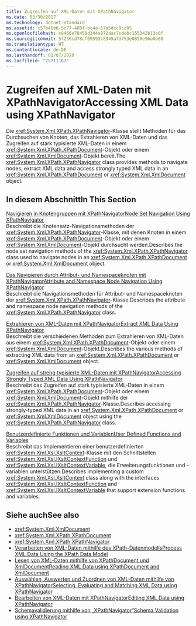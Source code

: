 ```yaml
---
title: Zugreifen auf XML-Daten mit XPathNavigator
ms.date: 03/30/2017
ms.technology: dotnet-standard
ms.assetid: c57b46e6-5c77-408f-bc4e-67a5dcc9cc05
ms.openlocfilehash: c8466e78458d344a872aac7cdebc155342b13e0f
ms.sourcegitcommit: 5f236cd78cf09593c8945a7d753e0850e96a0b80
ms.translationtype: HT
ms.contentlocale: de-DE
ms.lasthandoff: 01/07/2020
ms.locfileid: "75711167"
---
```

# <a name="accessing-xml-data-using-xpathnavigator"></a><span data-ttu-id="13a24-102">Zugreifen auf XML-Daten mit XPathNavigator</span><span class="sxs-lookup"><span data-stu-id="13a24-102">Accessing XML Data using XPathNavigator</span></span>
<span data-ttu-id="13a24-103">Die <xref:System.Xml.XPath.XPathNavigator>-Klasse stellt Methoden für das Durchsuchen von Knoten, das Extrahieren von XML-Daten und das Zugreifen auf stark typisierte XML-Daten in einem <xref:System.Xml.XPath.XPathDocument>-Objekt oder einem <xref:System.Xml.XmlDocument>-Objekt bereit.</span><span class="sxs-lookup"><span data-stu-id="13a24-103">The <xref:System.Xml.XPath.XPathNavigator> class provides methods to navigate nodes, extract XML data and access strongly typed XML data in an <xref:System.Xml.XPath.XPathDocument> or <xref:System.Xml.XmlDocument> object.</span></span>  
  
## <a name="in-this-section"></a><span data-ttu-id="13a24-104">In diesem Abschnitt</span><span class="sxs-lookup"><span data-stu-id="13a24-104">In This Section</span></span>  
 [<span data-ttu-id="13a24-105">Navigieren in Knotengruppen mit XPathNavigator</span><span class="sxs-lookup"><span data-stu-id="13a24-105">Node Set Navigation Using XPathNavigator</span></span>](../../../../docs/standard/data/xml/node-set-navigation-using-xpathnavigator.md)  
 <span data-ttu-id="13a24-106">Beschreibt die Knotensatz-Navigationsmethoden der <xref:System.Xml.XPath.XPathNavigator>-Klasse, mit denen Knoten in einem <xref:System.Xml.XPath.XPathDocument>-Objekt oder einem <xref:System.Xml.XmlDocument>-Objekt durchsucht werden.</span><span class="sxs-lookup"><span data-stu-id="13a24-106">Describes the node set navigation methods of the <xref:System.Xml.XPath.XPathNavigator> class used to navigate nodes in an <xref:System.Xml.XPath.XPathDocument> or <xref:System.Xml.XmlDocument> object.</span></span>  
  
 [<span data-ttu-id="13a24-107">Das Navigieren durch Attribut- und Namespaceknoten mit XPathNavigator</span><span class="sxs-lookup"><span data-stu-id="13a24-107">Attribute and Namespace Node Navigation Using XPathNavigator</span></span>](../../../../docs/standard/data/xml/attribute-and-namespace-node-navigation-using-xpathnavigator.md)  
 <span data-ttu-id="13a24-108">Beschreibt die Navigationsmethoden für Attribut- und Namespaceknoten der <xref:System.Xml.XPath.XPathNavigator>-Klasse.</span><span class="sxs-lookup"><span data-stu-id="13a24-108">Describes the attribute and namespace node navigation methods of the <xref:System.Xml.XPath.XPathNavigator> class.</span></span>  
  
 [<span data-ttu-id="13a24-109">Extrahieren von XML-Daten mit XPathNavigator</span><span class="sxs-lookup"><span data-stu-id="13a24-109">Extract XML Data Using XPathNavigator</span></span>](../../../../docs/standard/data/xml/extract-xml-data-using-xpathnavigator.md)  
 <span data-ttu-id="13a24-110">Beschreibt die verschiedenen Methoden zum Extrahieren von XML-Daten aus einem <xref:System.Xml.XPath.XPathDocument>-Objekt oder einem <xref:System.Xml.XmlDocument>-Objekt.</span><span class="sxs-lookup"><span data-stu-id="13a24-110">Describes the various methods of extracting XML data from an <xref:System.Xml.XPath.XPathDocument> or <xref:System.Xml.XmlDocument> object.</span></span>  
  
 [<span data-ttu-id="13a24-111">Zugreifen auf streng typisierte XML-Daten mit XPathNavigator</span><span class="sxs-lookup"><span data-stu-id="13a24-111">Accessing Strongly Typed XML Data Using XPathNavigator</span></span>](../../../../docs/standard/data/xml/accessing-strongly-typed-xml-data-using-xpathnavigator.md)  
 <span data-ttu-id="13a24-112">Beschreibt das Zugreifen auf stark typisierte XML-Daten in einem <xref:System.Xml.XPath.XPathDocument>-Objekt oder einem <xref:System.Xml.XmlDocument>-Objekt mithilfe der <xref:System.Xml.XPath.XPathNavigator>-Klasse.</span><span class="sxs-lookup"><span data-stu-id="13a24-112">Describes accessing strongly-typed XML data in an <xref:System.Xml.XPath.XPathDocument> or <xref:System.Xml.XmlDocument> object using the <xref:System.Xml.XPath.XPathNavigator> class.</span></span>  
  
 [<span data-ttu-id="13a24-113">Benutzerdefinierte Funktionen und Variablen</span><span class="sxs-lookup"><span data-stu-id="13a24-113">User Defined Functions and Variables</span></span>](../../../../docs/standard/data/xml/user-defined-functions-and-variables.md)  
 <span data-ttu-id="13a24-114">Beschreibt das Implementieren einer benutzerdefinierten <xref:System.Xml.Xsl.XsltContext>-Klasse mit den Schnittstellen <xref:System.Xml.Xsl.IXsltContextFunction> und <xref:System.Xml.Xsl.IXsltContextVariable>, die Erweiterungsfunktionen und -variablen unterstützen.</span><span class="sxs-lookup"><span data-stu-id="13a24-114">Describes implementing a custom <xref:System.Xml.Xsl.XsltContext> class along with the interfaces <xref:System.Xml.Xsl.IXsltContextFunction> and <xref:System.Xml.Xsl.IXsltContextVariable> that support extension functions and variables.</span></span>  
  
## <a name="see-also"></a><span data-ttu-id="13a24-115">Siehe auch</span><span class="sxs-lookup"><span data-stu-id="13a24-115">See also</span></span>

- <xref:System.Xml.XmlDocument>
- <xref:System.Xml.XPath.XPathDocument>
- <xref:System.Xml.XPath.XPathNavigator>
- [<span data-ttu-id="13a24-116">Verarbeiten von XML-Daten mithilfe des XPath-Datenmodells</span><span class="sxs-lookup"><span data-stu-id="13a24-116">Process XML Data Using the XPath Data Model</span></span>](../../../../docs/standard/data/xml/process-xml-data-using-the-xpath-data-model.md)
- [<span data-ttu-id="13a24-117">Lesen von XML-Daten mithilfe von XPathDocument und XmlDocument</span><span class="sxs-lookup"><span data-stu-id="13a24-117">Reading XML Data using XPathDocument and XmlDocument</span></span>](../../../../docs/standard/data/xml/reading-xml-data-using-xpathdocument-and-xmldocument.md)
- [<span data-ttu-id="13a24-118">Auswählen, Auswerten und Zuordnen von XML-Daten mithilfe von XPathNavigator</span><span class="sxs-lookup"><span data-stu-id="13a24-118">Selecting, Evaluating and Matching XML Data using XPathNavigator</span></span>](../../../../docs/standard/data/xml/selecting-evaluating-and-matching-xml-data-using-xpathnavigator.md)
- [<span data-ttu-id="13a24-119">Bearbeiten von XML-Daten mit XPathNavigator</span><span class="sxs-lookup"><span data-stu-id="13a24-119">Editing XML Data using XPathNavigator</span></span>](../../../../docs/standard/data/xml/editing-xml-data-using-xpathnavigator.md)
- [<span data-ttu-id="13a24-120">Schemavalidierung mithilfe von „XPathNavigator“</span><span class="sxs-lookup"><span data-stu-id="13a24-120">Schema Validation using XPathNavigator</span></span>](../../../../docs/standard/data/xml/schema-validation-using-xpathnavigator.md)
